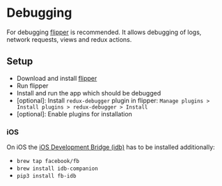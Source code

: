 # Debugging

For debugging [flipper](https://fbflipper.com/) is recommended.
It allows debugging of logs, network requests, views and redux actions.

## Setup

- Download and install [flipper](https://fbflipper.com/)
- Run flipper
- Install and run the app which should be debugged
- \[optional\]: Install `redux-debugger` plugin in flipper:
  `Manage plugins > Install plugins > redux-debugger > Install`
- \[optional\]: Enable plugins for installation

### iOS

On iOS the [iOS Development Bridge (idb)](https://github.com/facebook/idb#quick-start) has to be installed additionally:
* `brew tap facebook/fb`
* `brew install idb-companion` 
* `pip3 install fb-idb`
